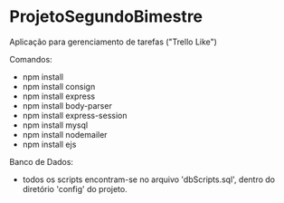 # ProjetoSegundoBimestre
Aplicação para gerenciamento de tarefas ("Trello Like")

Comandos:
- npm install
- npm install consign
- npm install express
- npm install body-parser
- npm install express-session
- npm install mysql
- npm install nodemailer
- npm install ejs

Banco de Dados:
- todos os scripts encontram-se no arquivo 'dbScripts.sql', dentro do diretório 'config' do projeto.
